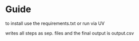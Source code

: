 # Guide

to install use the requirements.txt or run via UV

writes all steps as sep. files and the final output is output.csv

